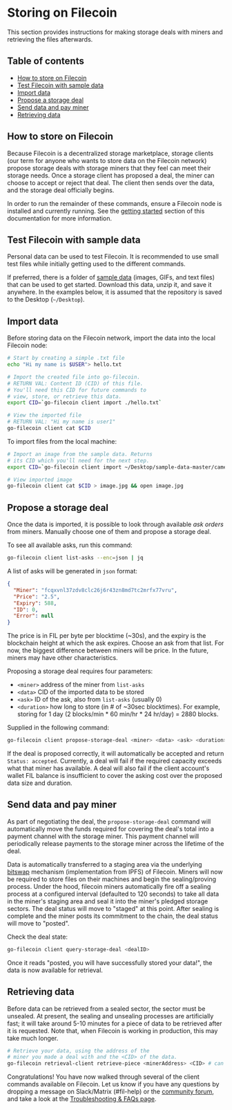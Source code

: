 # Storing on Filecoin

This section provides instructions for making storage deals with miners and retrieving the files afterwards.

## Table of contents

* [How to store on Filecoin](#how-to-store-on-filecoin)
* [Test Filecoin with sample data](#test-filecoin-with-sample-data)
* [Import data](#import-data)
* [Propose a storage deal](#propose-a-storage-deal)
* [Send data and pay miner](#send-data-and-pay-miner)
* [Retrieving data](#retrieving-data)

## How to store on Filecoin

Because Filecoin is a decentralized storage marketplace, storage clients (our term for anyone who wants to store data on the Filecoin network) propose storage deals with storage miners that they feel can meet their storage needs. Once a storage client has proposed a deal, the miner can choose to accept or reject that deal. The client then sends over the data, and the storage deal officially begins.

In order to run the remainder of these commands, ensure a Filecoin node is installed and currently running. See the [getting started](Getting-Started) section of this documentation for more information.

## Test Filecoin with sample data

Personal data can be used to test Filecoin. It is recommended to use small test files while initially getting used to the different commands.

If preferred, there is a folder of [sample data](https://github.com/filecoin-project/sample-data) (images, GIFs, and text files) that can be used to get started. Download this data, unzip it, and save it anywhere. In the examples below, it is assumed that the repository is saved to the Desktop (`~/Desktop`).

## Import data

Before storing data on the Filecoin network, import the data into the local Filecoin node:

```sh
# Start by creating a simple .txt file
echo "Hi my name is $USER"> hello.txt

# Import the created file into go-filecoin.
# RETURN VAL: Content ID (CID) of this file.
# You'll need this CID for future commands to
# view, store, or retrieve this data.
export CID=`go-filecoin client import ./hello.txt`

# View the imported file
# RETURN VAL: "Hi my name is user1"
go-filecoin client cat $CID
```

To import files from the local machine:

```sh
# Import an image from the sample data. Returns
# its CID which you'll need for the next step.
export CID=`go-filecoin client import ~/Desktop/sample-data-master/camel.jpg`

# View imported image
go-filecoin client cat $CID > image.jpg && open image.jpg
```

## Propose a storage deal

Once the data is imported, it is possible to look through available _ask orders_ from miners. Manually choose one of them and propose a storage deal.

<!--# Check size of the imported file (in bytes)
go-filecoin client cat <CID> | wc -c
-->

To see all available asks, run this command:

```sh
go-filecoin client list-asks --enc=json | jq
```

A list of asks will be generated in `json` format:

```json
{
  "Miner": "fcqxvnl37zdv8clc26j6r43zn8md7tc2mrfx77vru",
  "Price": "2.5",
  "Expiry": 588,
  "ID": 0,
  "Error": null
}
```

The price is in FIL per byte per blocktime (~30s), and the expiry is the blockchain height at which the ask expires. Choose an ask from that list. For now, the biggest difference between miners will be price. In the future, miners may have other characteristics.

Proposing a storage deal requires four parameters:

* `<miner>` address of the miner from `list-asks`
* `<data>` CID of the imported data to be stored
* `<ask>` ID of the ask, also from `list-asks` (usually 0)
* `<duration>` how long to store (in # of ~30sec blocktimes). For example, storing for 1 day (2 blocks/min * 60 min/hr * 24 hr/day) = 2880 blocks.

Supplied in the following command:

```sh
go-filecoin client propose-storage-deal <miner> <data> <ask> <duration>
```

If the deal is proposed correctly, it will automatically be accepted and return `Status: accepted`. Currently, a deal will fail if the required capacity exceeds what that miner has available. A deal will also fail if the client account's wallet FIL balance is insufficient to cover the asking cost over the proposed data size and duration.

## Send data and pay miner

As part of negotiating the deal, the `propose-storage-deal` command will automatically move the funds required for covering the deal's total into a payment channel with the storage miner.  This payment channel will periodically release payments to the storage miner across the lifetime of the deal.

Data is automatically transferred to a staging area via the underlying [bitswap](https://github.com/ipfs/specs/tree/master/bitswap) mechanism (implementation from IPFS) of Filecoin. Miners will now be required to store files on their machines and begin the sealing/proving process. Under the hood, filecoin miners automatically fire off a sealing process at a configured interval (defaulted to 120 seconds) to take all data in the miner's staging area and seal it into the miner's pledged storage sectors.  The deal status will move to "staged" at this point.  After sealing is complete and the miner posts its commitment to the chain, the deal status will move to "posted".

Check the deal state:

```sh
go-filecoin client query-storage-deal <dealID>
```

Once it reads "posted, you will have successfully stored your data!", the data is now available for retrieval.

## Retrieving data

Before data can be retrieved from a sealed sector, the sector must be unsealed. At present, the sealing and unsealing processes are artificially fast; it will take around 5-10 minutes for a piece of data to be retrieved after it is requested. Note that, when Filecoin is working in production, this may take much longer.

```sh
# Retrieve your data, using the address of the
# miner you made a deal with and the <CID> of the data.
go-filecoin retrieval-client retrieve-piece <minerAddress> <CID> # can take a minute
```

Congratulations! You have now walked through several of the client commands available on Filecoin. Let us know if you have any questions by dropping a message on Slack/Matrix (#fil-help) or the [community forum](https://discuss.filecoin.io/), and take a look at the [Troubleshooting & FAQs page](Troubleshooting-&-FAQ).
